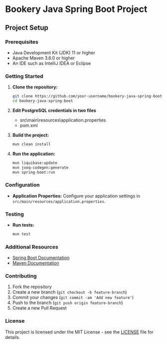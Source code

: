 # Bookery Java Spring Boot Project

## Project Setup

### Prerequisites

- Java Development Kit (JDK) 11 or higher
- Apache Maven 3.6.0 or higher
- An IDE such as IntelliJ IDEA or Eclipse

### Getting Started

1. **Clone the repository:**
    ```sh
    git clone https://github.com/your-username/bookery-java-spring-boot.git
    cd bookery-java-spring-boot
    ```

2. **Edit PostgreSQL credentials in two files**
   - src\main\resources\application.properties
   - pom.xml

3. **Build the project:**
    ```sh
    mvn clean install
    ```

4. **Run the application:**
    ```sh
    mvn liquibase:update
    mvn jooq-codegen:generate
    mvn spring-boot:run
    ```

### Configuration

- **Application Properties:**
  Configure your application settings in `src/main/resources/application.properties`.

### Testing

- **Run tests:**
  ```sh
  mvn test
  ```

### Additional Resources

- [Spring Boot Documentation](https://spring.io/projects/spring-boot)
- [Maven Documentation](https://maven.apache.org/guides/index.html)

### Contributing

1. Fork the repository
2. Create a new branch (`git checkout -b feature-branch`)
3. Commit your changes (`git commit -am 'Add new feature'`)
4. Push to the branch (`git push origin feature-branch`)
5. Create a new Pull Request

### License

This project is licensed under the MIT License - see the [LICENSE](LICENSE) file for details.
